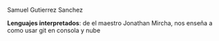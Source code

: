 Samuel Gutierrez Sanchez

**Lenguajes interpretados**: de el maestro Jonathan Mircha, nos enseña a como usar git en consola y nube